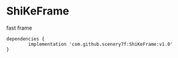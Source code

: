 # ShiKeFrame
fast frame



	dependencies {
	        implementation 'com.github.scenery7f:ShiKeFrame:v1.0'
	}
